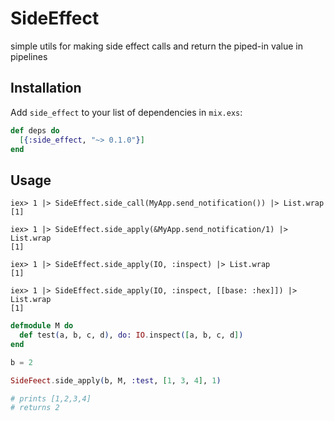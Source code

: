 # SideEffect

simple utils for making side effect calls and return the piped-in value in pipelines

## Installation

Add `side_effect` to your list of dependencies in `mix.exs`:

```elixir
def deps do
  [{:side_effect, "~> 0.1.0"}]
end
```


## Usage

```
iex> 1 |> SideEffect.side_call(MyApp.send_notification()) |> List.wrap
[1]

iex> 1 |> SideEffect.side_apply(&MyApp.send_notification/1) |> List.wrap
[1]

iex> 1 |> SideEffect.side_apply(IO, :inspect) |> List.wrap
[1]

iex> 1 |> SideEffect.side_apply(IO, :inspect, [[base: :hex]]) |> List.wrap
[1]
```

```elixir
defmodule M do
  def test(a, b, c, d), do: IO.inspect([a, b, c, d])
end

b = 2

SideFeect.side_apply(b, M, :test, [1, 3, 4], 1)

# prints [1,2,3,4]
# returns 2
```
